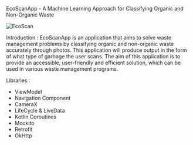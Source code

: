 EcoScanApp - A Machine Learning Approach for Classifying Organic and Non-Organic Waste

![EcoScan](https://github.com/EcoScanApp-BangkitCapstone-C23-PC606/EcoScanApp/assets/91040134/a21df8b3-21bf-4784-9c16-d53cc6a46b9a)

Introduction :
EcoScanApp is an application that aims to solve waste management problems by classifying organic and non-organic waste accurately through photos. This application will produce output in the form of what type of garbage the user scans. The aim of this application is to provide an accessible, user-friendly and efficient solution, which can be used in various waste management programs.

Libraries :
- ViewModel
- Navigation Component
- CameraX
- LifeCycle & LiveData
- Kotlin Coroutines
- Mockito
- Retrofit
- OkHttp
